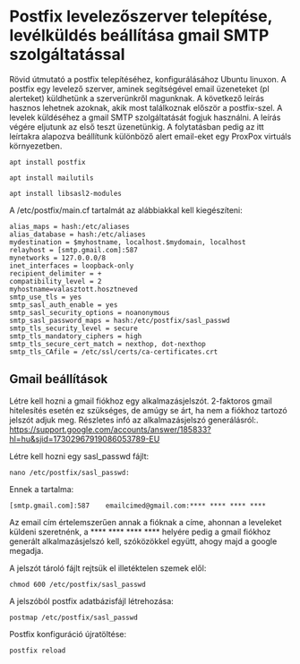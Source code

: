 # Postfix levelezőszerver telepítése, levélküldés beállítása gmail SMTP szolgáltatással
Rövid útmutató a postfix telepítéséhez, konfigurálásához Ubuntu linuxon.
A postfix egy levelező szerver, aminek segítségével email üzeneteket (pl alerteket) küldhetünk a szerverünkről magunknak. A következő leírás hasznos lehetnek azoknak, akik most találkoznak először a postfix-szel. A levelek küldéséhez a gmail SMTP szolgáltatását fogjuk használni. A leírás végére eljutunk az első teszt üzenetünkig. A folytatásban pedig az itt leírtakra alapozva beállítunk különböző alert email-eket egy ProxPox virtuáls környezetben.
```
apt install postfix
```
```
apt install mailutils
```      
```
apt install libsasl2-modules
```
A /etc/postfix/main.cf tartalmát az alábbiakkal kell kiegészíteni:
```
alias_maps = hash:/etc/aliases
alias_database = hash:/etc/aliases
mydestination = $myhostname, localhost.$mydomain, localhost
relayhost = [smtp.gmail.com]:587
mynetworks = 127.0.0.0/8
inet_interfaces = loopback-only
recipient_delimiter = +
compatibility_level = 2
myhostname=valasztott.hosztneved
smtp_use_tls = yes
smtp_sasl_auth_enable = yes
smtp_sasl_security_options = noanonymous
smtp_sasl_password_maps = hash:/etc/postfix/sasl_passwd
smtp_tls_security_level = secure
smtp_tls_mandatory_ciphers = high
smtp_tls_secure_cert_match = nexthop, dot-nexthop
smtp_tls_CAfile = /etc/ssl/certs/ca-certificates.crt
```
## Gmail beállítások
Létre kell hozni a gmail fiókhoz egy alkalmazásjelszót. 2-faktoros gmail hitelesítés esetén ez szükséges, de amúgy se árt, ha nem a fiókhoz tartozó jelszót adjuk meg.
Részletes infó az alkalmazásjelszó generálásról:. https://support.google.com/accounts/answer/185833?hl=hu&sjid=17302967919086053789-EU

Létre kell hozni egy sasl_passwd fájlt:
```
nano /etc/postfix/sasl_passwd:
```
Ennek a tartalma:
```
[smtp.gmail.com]:587    emailcimed@gmail.com:**** **** **** ****
```
Az email cím értelemszerűen annak a fióknak a címe, ahonnan a leveleket küldeni szeretnénk, a **** **** **** **** helyére pedig a gmail fiókhoz generált alkalmazásjelszó kell, szóközökkel együtt, ahogy majd a google megadja.

A jelszót tároló fájlt rejtsük el illetéktelen szemek elől:
```
chmod 600 /etc/postfix/sasl_passwd
```


A jelszóból postfix adatbázisfájl létrehozása:
```
postmap /etc/postfix/sasl_passwd
```


Postfix konfiguráció újratöltése:
```
postfix reload
```